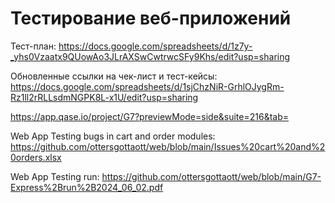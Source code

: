 # Тестирование веб-приложений
Тест-план: https://docs.google.com/spreadsheets/d/1z7y-_yhs0Vzaatx9QUowAo3JLrAXSwCwtrwcSFy9Khs/edit?usp=sharing

Обновленные ссылки на чек-лист и тест-кейсы: 
https://docs.google.com/spreadsheets/d/1sjChzNiR-GrhlOJygRm-Rz1ll2rRLLsdmNGPK8L-x1U/edit?usp=sharing

https://app.qase.io/project/G7?previewMode=side&suite=216&tab=

Web App Testing bugs in cart and order modules: https://github.com/ottersgottaott/web/blob/main/Issues%20cart%20and%20orders.xlsx

Web App Testing run: https://github.com/ottersgottaott/web/blob/main/G7-Express%2Brun%2B2024_06_02.pdf
